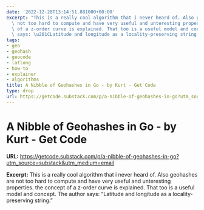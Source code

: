 ```yaml
---
date: '2022-12-28T13:14:51.881000+00:00'
excerpt: "This is a really cool algorithm that i never heard of. Also geohashes are\
  \ not too hard to compute and have very useful and unteresting properties. the concept\
  \ of a z-order curve is explained. That too is a useful model and concept. The author\
  \ says: \u201CLatitude and longitude as a locality-preserving string.\u201D"
tags:
- geo
- geohash
- geocode
- latlong
- how-to
- explainer
- algorithms
title: A Nibble of Geohashes in Go - by Kurt - Get Code
type: drop
url: https://getcode.substack.com/p/a-nibble-of-geohashes-in-go?utm_source=substack&utm_medium=email
---
```


# A Nibble of Geohashes in Go - by Kurt - Get Code

**URL:** https://getcode.substack.com/p/a-nibble-of-geohashes-in-go?utm_source=substack&utm_medium=email

**Excerpt:** This is a really cool algorithm that i never heard of. Also geohashes are not too hard to compute and have very useful and unteresting properties. the concept of a z-order curve is explained. That too is a useful model and concept. The author says: “Latitude and longitude as a locality-preserving string.”
